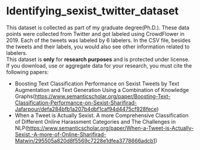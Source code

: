 # Identifying_sexist_twitter_dataset
This dataset is collected as part of my graduate degree(Ph.D.). These data points were collected from Twitter and got labeled using CrowdFlower in 2019. Each of the tweets was labeled by 6 labelers. In the CSV file, besides the tweets and their labels, you would also see other information related to labelers. <br /> This dataset is **only** for **research purposes** and is protected under license.
<br /> If you download, use or aggregate data for your research, you must cite the following papers:
- Boosting Text Classification Performance on Sexist Tweets by Text Augmentation and Text Generation Using a Combination of Knowledge Graphs(https://www.semanticscholar.org/paper/Boosting-Text-Classification-Performance-on-Sexist-Sharifirad-Jafarpour/defa284bfb1a207b4dbf1caf94d4475cf928fece)
- When a Tweet is Actually Sexist. A more Comprehensive Classification of Different Online Harassment Categories and The Challenges in NLP(https://www.semanticscholar.org/paper/When-a-Tweet-is-Actually-Sexist.-A-more-of-Online-Sharifirad-Matwin/295505a820d8f5569c7228e1dfea3778666adcb1)
